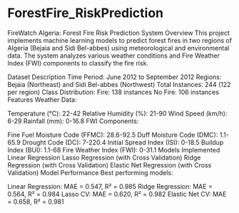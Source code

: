# ForestFire_RiskPrediction
FireWatch Algeria: Forest Fire Risk Prediction System
Overview
This project implements machine learning models to predict forest fires in two regions of Algeria (Bejaia and Sidi Bel-abbes) using meteorological and environmental data. The system analyzes various weather conditions and Fire Weather Index (FWI) components to classify the fire risk.

Dataset Description
Time Period: June 2012 to September 2012
Regions: Bejaia (Northeast) and Sidi Bel-abbes (Northwest)
Total Instances: 244 (122 per region)
Class Distribution:
Fire: 138 instances
No Fire: 106 instances
Features
Weather Data:

Temperature (°C): 22-42
Relative Humidity (%): 21-90
Wind Speed (km/h): 6-29
Rainfall (mm): 0-16.8
FWI Components:

Fine Fuel Moisture Code (FFMC): 28.6-92.5
Duff Moisture Code (DMC): 1.1-65.9
Drought Code (DC): 7-220.4
Initial Spread Index (ISI): 0-18.5
Buildup Index (BUI): 1.1-68
Fire Weather Index (FWI): 0-31.1
Models Implemented
Linear Regression
Lasso Regression (with Cross Validation)
Ridge Regression (with Cross Validation)
Elastic Net Regression (with Cross Validation)
Model Performance
Best performing models:

Linear Regression: MAE = 0.547, R² = 0.985
Ridge Regression: MAE = 0.564, R² = 0.984
Lasso CV: MAE = 0.620, R² = 0.982
Elastic Net CV: MAE = 0.658, R² = 0.981
